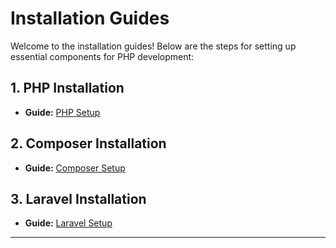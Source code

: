 # Installation Guides

Welcome to the installation guides! Below are the steps for setting up essential components for PHP development:

## 1. PHP Installation

- **Guide:** [PHP Setup](php-setup.md)

## 2. Composer Installation

- **Guide:** [Composer Setup](composer-setup.md)

## 3. Laravel Installation

- **Guide:** [Laravel Setup](laravel-setup.md)

---
